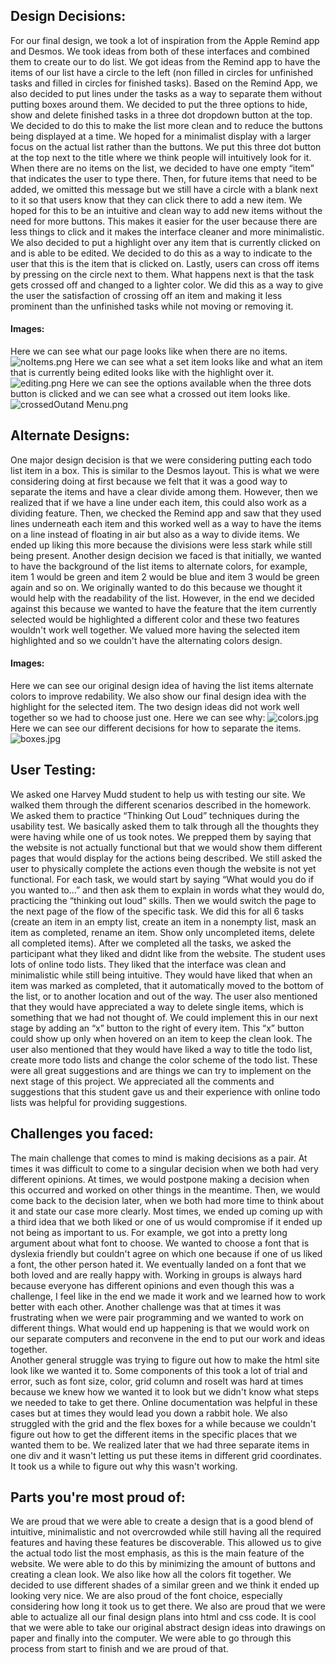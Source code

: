 ## Design Decisions:
For our final design, we took a lot of inspiration from the Apple Remind app and Desmos. We took ideas from both of these interfaces and combined them to create our to do list. We got ideas from the Remind app to have the items of our list have a circle to the left (non filled in circles for unfinished tasks and filled in circles for finished tasks). Based on the Remind App, we also decided to put lines under the tasks as a way to separate them without putting boxes around them. We decided to put the three options to hide, show and delete finished tasks in a three dot dropdown button at the top. We decided to do this to make the list more clean and to reduce the buttons being displayed at a time. We hoped for a minimalist display with a larger focus on the actual list rather than the buttons. We put this three dot button at the top next to the title where we think people will intuitively look for it. When there are no items on the list, we decided to have one empty “item” that indicates the user to type there. Then, for future items that need to be added, we omitted this message but we still have a circle with a blank next to it so that users know that they can click there to add a new item. We hoped for this to be an intuitive and clean way to add new items without the need for more buttons. This makes it easier for the user because there are less things to click and it makes the interface cleaner and more minimalistic. We also decided to put a highlight over any item that is currently clicked on and is able to be edited. We decided to do this as a way to indicate to the user that this is the item that is clicked on. Lastly, users can cross off items by pressing on the circle next to them. What happens next is that the task gets crossed off and changed to a lighter color. We did this as a way to give the user the satisfaction of crossing off an item and making it less prominent than the unfinished tasks while not moving or removing it. 
#### Images:
Here we can see what our page looks like when there are no items.
![noItems.png](https://www.dropbox.com/s/8us74cm738ny3m6/noItems.png?dl=0&raw=1)
Here we can see what a set item looks like and what an item that is currently being edited looks like with the highlight over it.
![editing.png](https://www.dropbox.com/s/ch46plf53d6okid/editing.png?dl=0&raw=1)
Here we can see the options available when the three dots button is clicked and we can see what a crossed out item looks like.
![crossedOutand Menu.png](https://www.dropbox.com/s/416y65xet8paywu/crossedOutand%20Menu.png?dl=0&raw=1)
## Alternate Designs:
One major design decision is that we were considering putting each todo list item in a box. This is similar to the Desmos layout. This is what we were considering doing at first because we felt that it was a good way to separate the items and have a clear divide among them. However, then we realized that if we have a line under each item, this could also work as a dividing feature. Then, we checked the Remind app and saw that they used lines underneath each item and this worked well as a way to have the items on a line instead of floating in air but also as a way to divide items. We ended up liking this more because the divisions were less stark while still being present. 
Another design decision we faced is that initially, we wanted to have the background of the list items to alternate colors, for example, item 1 would be green and item 2 would be blue and item 3 would be green again and so on. We originally wanted to do this because we thought it would help with the readability of the list. However, in the end we decided against this because we wanted to have the feature that the item currently selected would be highlighted a different color and these two features wouldn't work well together. We valued more having the selected item highlighted and so we couldn't have the alternating colors design. 
#### Images:
Here we can see our original design idea of having the list items alternate colors to improve redability. We also show our final design idea with the highlight for the selected item. The two design ideas did not work well together so we had to choose just one. Here we can see why:
![colors.jpg](https://www.dropbox.com/s/u0secgpzq48uwi7/colors.jpg?dl=0&raw=1)
Here we can see our different decisions for how to separate the items. 
![boxes.jpg](https://www.dropbox.com/s/iynkgxi06iffogs/boxes.jpg?dl=0&raw=1)
## User Testing:
We asked one Harvey Mudd student to help us with testing our site. We walked them through the different scenarios described in the homework. We asked them to practice “Thinking Out Loud” techniques during the usability test. We basically asked them to talk through all the thoughts they were having while one of us took notes. We prepped them by saying that the website is not actually functional but that we would show them different pages that would display for the actions being described. We still asked the user to physically complete the actions even though the website is not yet functional.
For each task, we would start by saying “What would you do if you wanted to…” and then ask them to explain in words what they would do, practicing the “thinking out loud” skills. Then we would switch the page to the next page of the flow of the specific task. We did this for all 6 tasks (create an item in an empty list, create an item in a nonempty list, mask an item as completed, rename an item. Show only uncompleted items, delete all completed items). After we completed all the tasks, we asked the participant what they liked and didnt like from the website.
The student uses lots of online todo lists. They liked that the interface was clean and minimalistic while still being intuitive. They would have liked that when an item was marked as completed, that it automatically moved to the bottom of the list, or to another location and out of the way. The user also mentioned that they would have appreciated a way to delete single items, which is something that we had not thought of. We could implement this in our next stage by adding an “x” button to the right of every item. This “x” button could show up only when hovered on an item to keep the clean look. The user also mentioned that they would have liked a way to title the todo list, create more todo lists and change the color scheme of the todo list. These were all great suggestions and are things we can try to implement on the next stage of this project. We appreciated all the comments and suggestions that this student gave us and their experience with online todo lists was helpful for providing suggestions.
## Challenges you faced:
The main challenge that comes to mind is making decisions as a pair. At times it was difficult to come to a singular decision when we both had very different opinions. At times, we would postpone making a decision when this occurred and worked on other things in the meantime. Then, we would come back to the decision later, when we both had more time to think about it and state our case more clearly. Most times, we ended up coming up with a third idea that we both liked or one of us would compromise if it ended up not being as important to us. For example, we got into a pretty long argument about what font to choose. We wanted to choose a font that is dyslexia friendly but couldn't agree on which one because if one of us liked a font, the other person hated it. We eventually landed on a font that we both loved and are really happy with. Working in groups is always hard because everyone has different opinions and even though this was a challenge, I feel like in the end we made it work and we learned how to work better with each other. 
Another challenge was that at times it was frustrating when we were pair programming and we wanted to work on different things. What would end up happening is that we would work on our separate computers and reconvene in the end to put our work and ideas together.  
Another general struggle was trying to figure out how to make the html site look like we wanted it to. Some components of this took a lot of trial and error, such as font size, color, grid column and roseIt was hard at times because we knew how we wanted it to look but we didn't know what steps we needed to take to get there. Online documentation was helpful in these cases but at times they would lead you down a rabbit hole. We also struggled with the grid and the flex boxes for a while because we couldn't figure out how to get the different items in the specific places that we wanted them to be. We realized later that we had three separate items in one div and it wasn't letting us put these items in different grid coordinates. It took us a while to figure out why this wasn't working. 
## Parts you're most proud of:
We are proud that we were able to create a design that is a good blend of intuitive, minimalistic and not overcrowded while still having all the required features and having these features be discoverable. This allowed us to give the actual todo list the most emphasis, as this is the main feature of the website. We were able to do this by minimizing the amount of buttons and creating a clean look. We also like how all the colors fit together. We decided to use different shades of a similar green and we think it ended up looking very nice. We are also proud of the font choice, especially considering how long it took us to get there.
We also are proud that we were able to actualize all our final design plans into html and css code. It is cool that we were able to take our original abstract design ideas into drawings on paper and finally into the computer. We were able to go through this process from start to finish and we are proud of that. 
